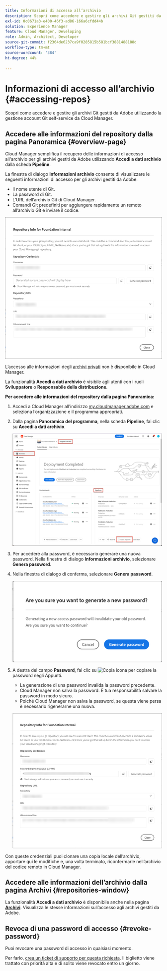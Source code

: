 ```yaml
---
title: Informazioni di accesso all’archivio
description: Scopri come accedere e gestire gli archivi Git gestiti da Adobe utilizzando la gestione account Git self-service da Cloud Manager.
exl-id: 0c0671a3-e400-46f3-ad86-166a6cfdd44b
solution: Experience Manager
feature: Cloud Manager, Developing
role: Admin, Architect, Developer
source-git-commit: f2364de6237ca9f0285815b581bcf3881488188d
workflow-type: tm+mt
source-wordcount: '384'
ht-degree: 44%

---
```



# Informazioni di accesso all’archivio {#accessing-repos}

Scopri come accedere e gestire gli archivi Git gestiti da Adobe utilizzando la gestione account Git self-service da Cloud Manager.

## Accedere alle informazioni del repository dalla pagina Panoramica {#overview-page}

Cloud Manager semplifica il recupero delle informazioni di accesso all&#39;archivio per gli archivi gestiti da Adobe utilizzando **Accedi a dati archivio** dalla scheda **Pipeline**.

La finestra di dialogo **Informazioni archivio** consente di visualizzare le seguenti informazioni di accesso per gli archivi gestiti da Adobe:

* Il nome utente di Git.
* La password di Git.
* L’URL dell’archivio Git di Cloud Manager.
* Comandi Git predefiniti per aggiungere rapidamente un remoto all’archivio Git e inviare il codice.

![Finestra dati archivio](assets/repository-info.png)

L’accesso alle informazioni degli [archivi privati](private-repositories.md) non è disponibile in Cloud Manager.

La funzionalità **Accedi a dati archivio** è visibile agli utenti con i ruoli **Sviluppatore** o **Responsabile della distribuzione**.

**Per accedere alle informazioni del repository dalla pagina Panoramica:**

1. Accedi a Cloud Manager all’indirizzo [my.cloudmanager.adobe.com](https://my.cloudmanager.adobe.com/) e seleziona l’organizzazione e il programma appropriati.

1. Dalla pagina **Panoramica del programma**, nella scheda **Pipeline**, fai clic su **Accedi a dati archivio**.

   ![Accedi a dati archivio sulla scheda delle pipeline](assets/pipelines-card.png)

1. Per accedere alla password, è necessario generare una nuova password. Nella finestra di dialogo **Informazioni archivio**, selezionare **Genera password**.

1. Nella finestra di dialogo di conferma, selezionare **Genera password**.

   ![Conferma la generazione della password](assets/confirm-generated-password.png)

1. A destra del campo **Password**, fai clic su ![Copia icona](https://spectrum.adobe.com/static/icons/workflow_18/Smock_Copy_18_N.svg) per copiare la password negli Appunti.

   * La generazione di una password invalida la password precedente.
   * Cloud Manager non salva la password. È tua responsabilità salvare la password in modo sicuro.
   * Poiché Cloud Manager non salva la password, se questa viene persa è necessario rigenerarne una nuova.

   ![Copia password nella finestra di dialogo Informazioni archivio](/help/implementing/cloud-manager/managing-code/assets/repository-copy-password.png)

Con queste credenziali puoi clonare una copia locale dell’archivio, apportare qui le modifiche e, una volta terminato, riconfermarle nell’archivio del codice remoto in Cloud Manager.

## Accedere alle informazioni dell’archivio dalla pagina Archivi {#repositories-window}

La funzionalità **Accedi a dati archivio** è disponibile anche nella pagina [**Archivi**](managing-repositories.md). Visualizza le stesse informazioni sull’accesso agli archivi gestiti da Adobe.

## Revoca di una password di accesso {#revoke-password}

Puoi revocare una password di accesso in qualsiasi momento.

Per farlo, [crea un ticket di supporto per questa richiesta](https://experienceleague.adobe.com/it?support-solution=Experience+Manager&support-tab=home?lang=it#support). Il biglietto viene trattato con priorità alta e di solito viene revocato entro un giorno.
